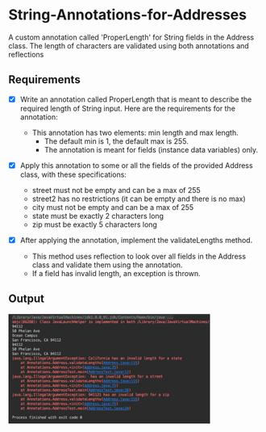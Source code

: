 # String-Annotations-for-Addresses
A custom annotation called 'ProperLength' for String fields in the Address class.  The length of characters are validated using both annotations and reflections

## Requirements
- [x] Write an annotation called ProperLength that is meant to describe the required length of String input. Here are the requirements for the annotation:
   - This annotation has two elements: min length and max length.
     - The default min is 1, the default max is 255.
     - The annotation is meant for fields (instance data variables) only.
    
- [x] Apply this annotation to some or all the fields of the provided Address class, with these specifications:
   - street must not be empty and can be a max of 255
   - street2 has no restrictions (it can be empty and there is no max)
   - city must not be empty and can be a max of 255
   - state must be exactly 2 characters long
   - zip must be exactly 5 characters long
- [x] After applying the annotation, implement the validateLengths method.
   - This method uses reflection to look over all fields in the Address class and validate them using the annotation.
   - If a field has invalid length, an exception is thrown.

## Output
<img src="AnnotationResults.png" width="400"> 
